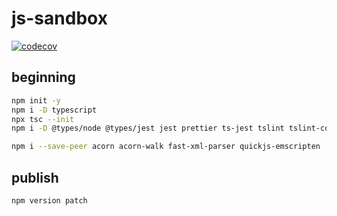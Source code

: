 # js-sandbox

[![codecov](https://codecov.io/gh/joehecn/js-sandbox/graph/badge.svg?token=ZN5ERD4CUP)](https://codecov.io/gh/joehecn/js-sandbox)

## beginning
```bash
npm init -y
npm i -D typescript
npx tsc --init
npm i -D @types/node @types/jest jest prettier ts-jest tslint tslint-config-prettier

npm i --save-peer acorn acorn-walk fast-xml-parser quickjs-emscripten
```

## publish
```bash
npm version patch
```